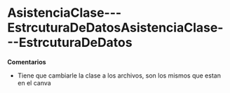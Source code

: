 # AsistenciaClase---EstrcuturaDeDatosAsistenciaClase---EstrcuturaDeDatos

**Comentarios**
- Tiene que cambiarle la clase a los archivos, son los mismos que estan en el canva
